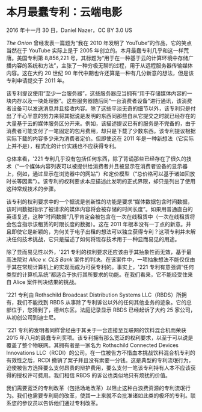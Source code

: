 # 本月最蠢专利：云端电影

2016 年十一月 30 日，Daniel Nazer，CC BY 3.0 US

_The Onion_ 曾经发表一篇题为“我在 2010 年发明了 YouTube”的作品，它的笑点当然在于 YouTube 实际上是于 2005 年创立的。本月最蠢专利几乎和这一样荒唐。美国专利第 8,856,221 号，其标题为“用于在一种基于云的计算环境中存储广播内容的系统和方法”，主张了一种穷极无聊的过程，用于从远程服务器传输媒体内容。这在大约 20 世纪 90 年代中期也许还算是一种有几分新意的想法，但是该专利申请提交于 2011 年。

该专利提议使用“至少一台服务器”，这些服务器应当拥有“用于存储媒体内容的一块内存以及一块处理器”。这些服务器随后同“一台消费者设备”进行通讯，该消费者设备可以发送消息并且接收内容。除了这些平淡无奇的细节以外，该专利只是付出了半心半意的努力来将其据说是发明的东西同那些自从它提交之时就已经存在的大量基于云的媒体服务区分开来。例如，该描述提议已有的服务是不完备的，由于消费者可能支付了一笔固定的包月费用，却只是下载了少数东西。该专利提议根据实际下载的内容多少来为消费者定价。但即使这在 2011 年是一种新想法（它实际上并不是），程式化的计价实践也不应获得专利。

总体来看，'221 专利几乎没有包括任何东西，除了背诵那些已经存在了很久的技术（“一个媒体内容列表可以被提供给消费者并且被显示在消费者设备的显示器上，例如，通过显示在浏览器中的网站”）和定价模型（“总价格可以基于诸如回放时长等因素”）。该专利的权利要求本应描述此发明的正式界限，却只是列出了使用这种常规技术的步骤。

该专利的权利要求中的一个据说是创新性的功能是要求“媒体数据包含时间数据，该时间数据指示了被请求的媒体内容将会被存储的时间长度”。如果用普通直白的英语复述，这种“时间数据”几乎肯定会被包含在一次在线租赁中（一次在线租赁将会包含指示该租赁的时限长度的数据）。这在 2011 年根本没有一丁点的新意。并且即使它是新颖的，为何关于电子出租的想法可以独立获得专利？这项专利并未解决任何技术挑战，它只是描述了如何将现存技术用于一种显而易见的用途。

除了显而易见性以外，'221 专利的权利要求还应该由于其抽象性而无效，基于最高法院对 _Alice v. CLS Bank_ 案件的判决。在该案件中，一项抽象想法不能仅仅由于其在常规计算机上的实现而成为可获专利的。事实上，'221 专利有意强调“任何类型的计算机系统”都适合于执行其所要求的功能。在我们看来，它不能经受住来自 Alice 案件判决结果的挑战。

'221 专利由 Rothschild Broadcast Distribution Systems LLC（RBDS）所拥有，我们不能找到 RBDS 从事除了专利诉讼以外的任何其他业务的迹象。它的总部位于，您猜到了，德州东区。法庭记录显示 RBDS 已经起诉了大约 25 家公司，从初创公司到迪士尼。

'221 专利的发明者同样曾经由于其关于一台连接至互联网的饮料混合机而荣获 2015 年八月的最蠢专利奖项。该专利拥有那么宽泛的权利要求，以至于可以说是覆盖了整个物联网。其拥有者是一家名为 Rothschild Connected Devices Innovations LLC（RCDI）的公司。在一位被告方不惜血本挑战饮料混合机专利的有效性之后，RCDI 撤销了案子并且没有索要一分钱。这是典型的专利流氓行为，迫使被告方选择要么支付昂贵的辩护费用，要么支付一笔该专利持有人本不应该获得的授权许可费用。我们相信 RBDS 的诉讼也类似地只有烦扰的价值。

我们需要宽泛的专利改革（包括场地改革）以阻止这种白浪费资源的专利流氓行为。我们也需要专利局的改革，使其一上来就不会批准诸如此类的极坏的专利。联系您的参议员以告诉他们通过专利改革。
